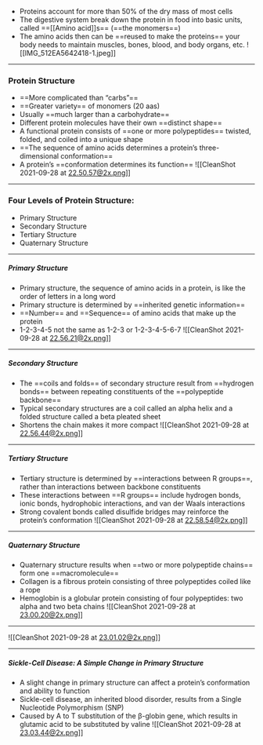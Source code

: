 - Proteins account for more than 50% of the dry mass of most cells
- The digestive system break down the protein in food into basic units, called ==[[Amino acid]]s== (==the monomers==)
- The amino acids then can be ==reused to make the proteins== your body needs to maintain muscles, bones, blood, and body organs, etc.
![[IMG_512EA5642418-1.jpeg]]
 ---
 ### Protein Structure
- ==More complicated than “carbs”==
- ==Greater variety== of monomers (20 aas)
- Usually ==much larger than a carbohydrate==
- Different protein molecules have their own ==distinct shape==
- A functional protein consists of ==one or more polypeptides== twisted, folded, and coiled into a unique shape
- ==The sequence of amino acids determines a protein’s three-dimensional conformation==
- A protein’s ==conformation determines its function==
![[CleanShot 2021-09-28 at 22.50.57@2x.png]]
---
### Four Levels of Protein Structure:
- Primary Structure
- Secondary Structure
- Tertiary Structure
- Quaternary Structure
---
##### Primary Structure
- Primary structure, the sequence of amino acids in a protein, is like the order of letters in a long word
- Primary structure is determined by ==inherited genetic information==
- ==Number== and ==Sequence== of amino acids that make up the protein
- 1-2-3-4-5 not the same as 1-2-3 or 1-2-3-4-5-6-7
![[CleanShot 2021-09-28 at 22.56.21@2x.png]]
---
##### Secondary Structure
- The ==coils and folds== of secondary structure result from ==hydrogen bonds== between repeating constituents of the ==polypeptide backbone==
- Typical secondary structures are a coil called an alpha helix and a folded structure called a beta pleated sheet
- Shortens the chain makes it more compact
![[CleanShot 2021-09-28 at 22.56.44@2x.png]]
---
##### Tertiary Structure
- Tertiary structure is determined by ==interactions between R groups==, rather than interactions between backbone constituents
- These interactions between ==R groups== include hydrogen bonds, ionic bonds, hydrophobic interactions, and van der Waals interactions
- Strong covalent bonds called disulfide bridges may reinforce the protein’s conformation
![[CleanShot 2021-09-28 at 22.58.54@2x.png]]
---
##### Quaternary Structure
- Quaternary structure results when ==two or more polypeptide chains== form one ==macromolecule==
- Collagen is a fibrous protein consisting of three polypeptides coiled like a rope
- Hemoglobin is a globular protein consisting of four polypeptides: two alpha and two beta chains
![[CleanShot 2021-09-28 at 23.00.20@2x.png]]
---
![[CleanShot 2021-09-28 at 23.01.02@2x.png]]

---
##### Sickle-Cell Disease: A Simple Change in Primary Structure
- A slight change in primary structure can affect a protein’s conformation and ability to function
- Sickle-cell disease, an inherited blood disorder, results from a Single Nucleotide Polymorphism (SNP)
- Caused by A to T substitution of the β-globin gene, which results in glutamic acid to be substituted by valine 
![[CleanShot 2021-09-28 at 23.03.44@2x.png]]
